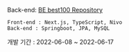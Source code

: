 Back-end: [BE best100 Repository](https://github.com/choieunii/best100-backend)

```
Front-end : Next.js, TypeScript, Nivo   
Back-end : Springboot, JPA, MySQL
```

개발 기간 : 2022-06-08 ~ 2022-06-17
